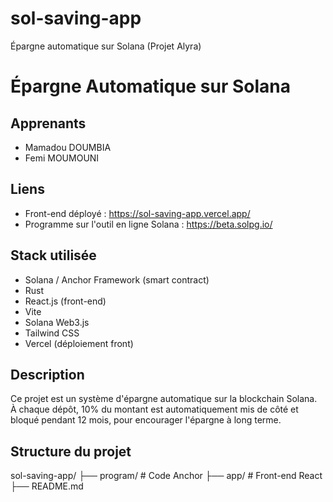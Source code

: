 # sol-saving-app
Épargne automatique sur Solana (Projet Alyra)

# Épargne Automatique sur Solana

## Apprenants
- Mamadou DOUMBIA
- Femi MOUMOUNI

## Liens
- Front-end déployé : https://sol-saving-app.vercel.app/
- Programme sur l'outil en ligne Solana : https://beta.solpg.io/

## Stack utilisée
- Solana / Anchor Framework (smart contract)
- Rust
- React.js (front-end)
- Vite
- Solana Web3.js
- Tailwind CSS
- Vercel (déploiement front)

## Description
Ce projet est un système d'épargne automatique sur la blockchain Solana.  
À chaque dépôt, 10% du montant est automatiquement mis de côté et bloqué pendant 12 mois, pour encourager l'épargne à long terme.

## Structure du projet

sol-saving-app/ 
├── program/ # Code Anchor 
├── app/     # Front-end React 
├── README.md
